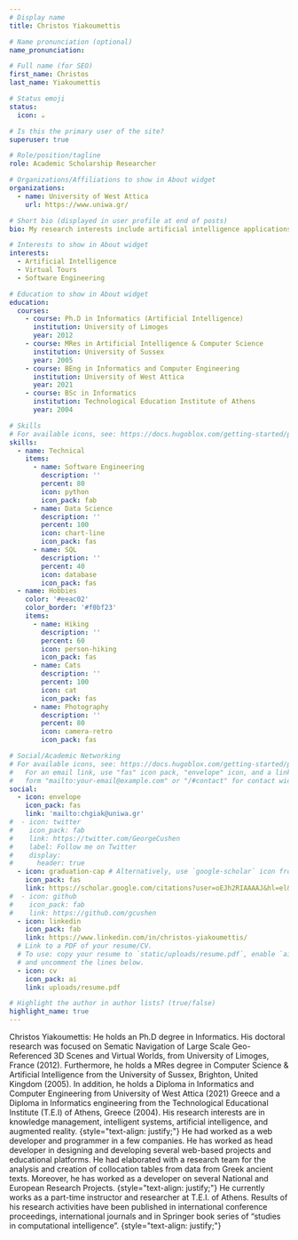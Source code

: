 ```yaml
---
# Display name
title: Christos Υiakoumettis

# Name pronunciation (optional)
name_pronunciation: 

# Full name (for SEO)
first_name: Christos
last_name: Yiakoumettis

# Status emoji
status:
  icon: ☕️

# Is this the primary user of the site?
superuser: true

# Role/position/tagline
role: Academic Scholarship Researcher

# Organizations/Affiliations to show in About widget
organizations:
  - name: University of West Attica
    url: https://www.uniwa.gr/

# Short bio (displayed in user profile at end of posts)
bio: My research interests include artificial intelligence applications, virtual tour and .

# Interests to show in About widget
interests:
  - Artificial Intelligence
  - Virtual Tours
  - Software Engineering

# Education to show in About widget
education:
  courses:
    - course: Ph.D in Informatics (Artificial Intelligence)
      institution: University of Limoges
      year: 2012
    - course: MRes in Artificial Intelligence & Computer Science
      institution: University of Sussex
      year: 2005
    - course: BEng in Informatics and Computer Engineering
      institution: University of West Attica
      year: 2021
    - course: BSc in Informatics
      institution: Technological Education Institute of Athens
      year: 2004

# Skills
# For available icons, see: https://docs.hugoblox.com/getting-started/page-builder/#icons
skills:
  - name: Technical
    items:
      - name: Software Engineering
        description: ''
        percent: 80
        icon: python
        icon_pack: fab
      - name: Data Science
        description: ''
        percent: 100
        icon: chart-line
        icon_pack: fas
      - name: SQL
        description: ''
        percent: 40
        icon: database
        icon_pack: fas
  - name: Hobbies
    color: '#eeac02'
    color_border: '#f0bf23'
    items:
      - name: Hiking
        description: ''
        percent: 60
        icon: person-hiking
        icon_pack: fas
      - name: Cats
        description: ''
        percent: 100
        icon: cat
        icon_pack: fas
      - name: Photography
        description: ''
        percent: 80
        icon: camera-retro
        icon_pack: fas

# Social/Academic Networking
# For available icons, see: https://docs.hugoblox.com/getting-started/page-builder/#icons
#   For an email link, use "fas" icon pack, "envelope" icon, and a link in the
#   form "mailto:your-email@example.com" or "/#contact" for contact widget.
social:
  - icon: envelope
    icon_pack: fas
    link: 'mailto:chgiak@uniwa.gr'
#  - icon: twitter
#    icon_pack: fab
#    link: https://twitter.com/GeorgeCushen
#    label: Follow me on Twitter
#    display:
#      header: true
  - icon: graduation-cap # Alternatively, use `google-scholar` icon from `ai` icon pack
    icon_pack: fas
    link: https://scholar.google.com/citations?user=oEJh2RIAAAAJ&hl=el&oi=ao
#  - icon: github
#    icon_pack: fab
#    link: https://github.com/gcushen
  - icon: linkedin
    icon_pack: fab
    link: https://www.linkedin.com/in/christos-yiakoumettis/
  # Link to a PDF of your resume/CV.
  # To use: copy your resume to `static/uploads/resume.pdf`, enable `ai` icons in `params.yaml`,
  # and uncomment the lines below.
  - icon: cv
    icon_pack: ai
    link: uploads/resume.pdf

# Highlight the author in author lists? (true/false)
highlight_name: true
---
```

Christos Yiakoumettis: He holds an Ph.D degree in Informatics. His doctoral research was focused on Sematic Navigation of Large Scale Geo-Referenced 3D Scenes and Virtual Worlds, from University of Limoges, France (2012). Furthermore, he holds a MRes degree in Computer Science & Artificial Intelligence from the University of Sussex, Brighton, United Kingdom (2005). In addition, he holds a Diploma in Informatics and Computer Engineering from University of West Attica (2021) Greece and a Diploma in Informatics engineering from the Technological Educational Institute (T.E.I) of Athens, Greece (2004). His research interests are in knowledge management, intelligent systems, artificial intelligence, and augmented reality.
{style="text-align: justify;"}
He had worked as a web developer and programmer in a few companies. He has worked as head developer in designing and developing several web-based projects and educational platforms. He had elaborated with a research team for the analysis and creation of collocation tables from data from Greek ancient texts. Moreover, he has worked as a developer on several National and European Research Projects.
{style="text-align: justify;"}
He currently works as a part-time instructor and researcher at T.E.I. of Athens. Results of his research activities have been published in international conference proceedings, international journals and in Springer book series of “studies in computational intelligence”.
{style="text-align: justify;"}
